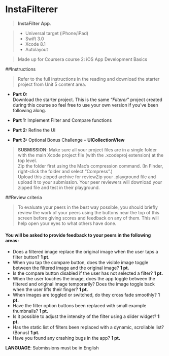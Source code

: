 # InstaFilterer

> **InstaFilter App**.

> * Universal target (iPhone/iPad)
> * Swift 3.0
> * Xcode 8.1
> * Autolayout

> Made up for Coursera course 2: iOS App Development Basics


##Instructions
> Refer to the full instructions in the reading and download the starter project from Unit 5 content area.

* **Part 0:**  
	Download the starter project. This is the same “*Filterer*” project created during this course so feel free to use your own version if you’ve been following along.

* **Part 1:**
	Implement Filter and Compare functions

* **Part 2:**
	Refine the UI

* **Part 3:**
	Optional Bonus Challenge – **UICollectionView**

> **SUBMISSION**: Make sure all your project files are in a single folder with the main Xcode project file (with the .xcodeproj extension) at the top level.  
> Zip the folder first using the Mac’s compression command. (In Finder, right-click the folder and select “Compress”.)  
> Upload this zipped archive for reviewZip your .playground file and upload it to your submission. Your peer reviewers will download your zipped file and test in their playground.


##Review criteria
> To evaluate your peers in the best way possible, you should briefly review the work of your peers using the buttons near the top of this screen before giving scores and feedback on any of them. This will help open your eyes to what others have done.

#### You will be asked to provide feedback to your peers in the following areas:

- Does a filtered image replace the original image when the user taps a filter button? **1 pt.**
- When you tap the compare button, does the visible image toggle between the filtered image and the original image? **1 pt.**
- Is the compare button disabled if the user has not selected a filter? **1 pt.**
- When the user touches the image, does the app toggle between the filtered and original image temporarily? Does the image toggle back when the user lifts their finger? **1 pt.**
- When images are toggled or switched, do they cross fade smoothly? **1 pt.**
- Have the filter option buttons been replaced with small example thumbnails? **1 pt.**
- Is it possible to adjust the intensity of the filter using a slider widget? **1 pt.**
- Has the static list of filters been replaced with a dynamic, scrollable list? (Bonus) **1 pt.**
- Have you found any crashing bugs in the app? **1 pt.**

**LANGUAGE**: Submissions must be in English
